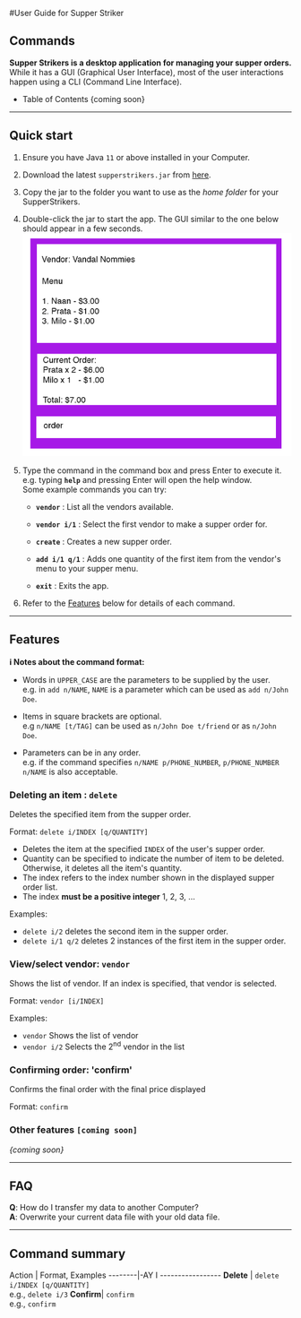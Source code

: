 #User Guide for Supper Striker

## Commands

**Supper Strikers is a desktop application for managing your supper orders.** While it has a GUI (Graphical User Interface), most of the user interactions happen using a CLI (Command Line Interface).

* Table of Contents
{coming soon}

--------------------------------------------------------------------------------------------------------------------

## Quick start

1. Ensure you have Java `11` or above installed in your Computer.

1. Download the latest `supperstrikers.jar` from [here](https://github.com/AY2021S1-CS2103-T16-1/tp/releases).

1. Copy the jar to the folder you want to use as the _home folder_ for your SupperStrikers.

1. Double-click the jar to start the app. The GUI similar to the one below should appear in a few seconds.<br>
   ![Ui](images/Ui.png)

1. Type the command in the command box and press Enter to execute it. e.g. typing **`help`** and pressing Enter will open the help window.<br>
   Some example commands you can try:

   * **`vendor`** : List all the vendors available.
   
   * **`vendor i/1`** : Select the first vendor to make a supper order for.
   
   * **`create`** : Creates a new supper order.
   
   * **`add i/1 q/1`** : Adds one quantity of the first item from the vendor's menu to your supper menu. 

   * **`exit`** : Exits the app.

1. Refer to the [Features](#features) below for details of each command.

--------------------------------------------------------------------------------------------------------------------

## Features

<div markdown="block" class="alert alert-info">

**:information_source: Notes about the command format:**<br>

* Words in `UPPER_CASE` are the parameters to be supplied by the user.<br>
  e.g. in `add n/NAME`, `NAME` is a parameter which can be used as `add n/John Doe`.

* Items in square brackets are optional.<br>
  e.g `n/NAME [t/TAG]` can be used as `n/John Doe t/friend` or as `n/John Doe`.

* Parameters can be in any order.<br>
  e.g. if the command specifies `n/NAME p/PHONE_NUMBER`, `p/PHONE_NUMBER n/NAME` is also acceptable.

</div>

### Deleting an item : `delete`

Deletes the specified item from the supper order.

Format: `delete i/INDEX [q/QUANTITY]`

* Deletes the item at the specified `INDEX` of the user's supper order.
* Quantity can be specified to indicate the number of item to be deleted. Otherwise, it deletes all the item's quantity.
* The index refers to the index number shown in the displayed supper order list.
* The index **must be a positive integer** 1, 2, 3, …

Examples:
* `delete i/2` deletes the second item in the supper order.
* `delete i/1 q/2` deletes 2 instances of the first item in the supper order.

### View/select vendor: `vendor`

Shows the list of vendor. If an index is specified, that vendor is selected.

Format: `vendor [i/INDEX]`

Examples:
* `vendor` Shows the list of vendor
* `vendor i/2` Selects the 2<sup>nd</sup> vendor in the list

### Confirming order: 'confirm'

Confirms the final order with the final price displayed

Format: `confirm`

### Other features `[coming soon]`

_{coming soon}_

--------------------------------------------------------------------------------------------------------------------

## FAQ

**Q**: How do I transfer my data to another Computer?<br>
**A**: Overwrite your current data file with your old data file.

--------------------------------------------------------------------------------------------------------------------

## Command summary

Action | Format, Examples
--------|-AY I -----------------
**Delete** | `delete i/INDEX [q/QUANTITY]`<br> e.g., `delete i/3`
**Confirm**| `confirm` <br> e.g., `confirm`
